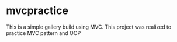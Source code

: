 # mvcpractice
This is a simple gallery build using MVC. This project was realized to practice MVC pattern and OOP
